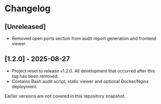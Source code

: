 # Changelog

## [Unreleased]

- Removed open ports section from audit report generation and frontend viewer.

## [1.2.0] - 2025-08-27

- Project reset to release v1.2.0. All development that occurred after this tag has been removed.
- Contains Bash audit script, static viewer and optional Docker/Nginx deployment.

Earlier versions are not covered in this repository snapshot.

